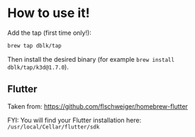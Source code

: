 # How to use it!

Add the tap (first time only!):
```sh
brew tap dblk/tap
```

Then install the desired binary (for example `brew install dblk/tap/k3d@1.7.0`).

## Flutter

Taken from: https://github.com/flschweiger/homebrew-flutter

FYI: You will find your Flutter installation here: `/usr/local/Cellar/flutter/sdk`
